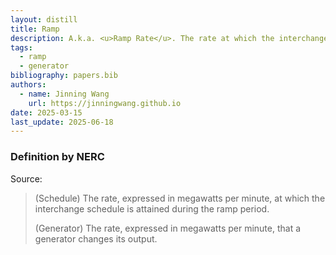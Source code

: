 ```yaml
---
layout: distill
title: Ramp
description: A.k.a. <u>Ramp Rate</u>. The rate at which the interchange schedule or generator output is attained.
tags:
  - ramp
  - generator
bibliography: papers.bib
authors:
  - name: Jinning Wang
    url: https://jinningwang.github.io
date: 2025-03-15
last_update: 2025-06-18
---
```


### Definition by NERC

Source: <d-cite key="nerc2024glossary"></d-cite>

> (Schedule) The rate, expressed in megawatts per minute, at which the interchange schedule is attained during the ramp period.
>
> (Generator) The rate, expressed in megawatts per minute, that a generator changes its output.
